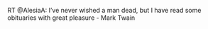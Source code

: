 <!--
id: 5125380908
link: http://kevinisom.info/post/5125380908/rt-alesiaa-ive-never-wished-a-man-dead-but-i
slug: rt-alesiaa-ive-never-wished-a-man-dead-but-i
date: Mon May 02 2011 21:41:29 GMT+1200 (NZST)
raw: {"blog_name":"kevinisom","id":5125380908,"post_url":"http://kevinisom.info/post/5125380908/rt-alesiaa-ive-never-wished-a-man-dead-but-i","slug":"rt-alesiaa-ive-never-wished-a-man-dead-but-i","type":"text","date":"2011-05-02 09:41:29 GMT","timestamp":1304329289,"state":"published","format":"html","reblog_key":"QFQHyiwa","tags":[],"short_url":"http://tmblr.co/Zw68Yy4nVnii","highlighted":[],"feed_item":"http://twitter.com/kev_nz/statuses/64904287603527680","from_feed_id":"650289","note_count":0,"title":null,"body":"<p>RT @AlesiaA: I&#8217;ve never wished a man dead, but I have read some obituaries with great pleasure - Mark Twain</p>"}
publish: 2011-05-02
tags: 
title: null
-->


RT @AlesiaA: I’ve never wished a man dead, but I have read some
obituaries with great pleasure - Mark Twain


